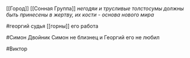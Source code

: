 [[Город]] [[Сонная Группа]] 
_негодяи и трусливые толстосумы должны быть принесены в жертву, их кости - основа нового мира_

#георгий
судья
[[горны]] его работа

#Симон
Двойник 
Симон не близнец и Георгий его не любил

#Виктор 

